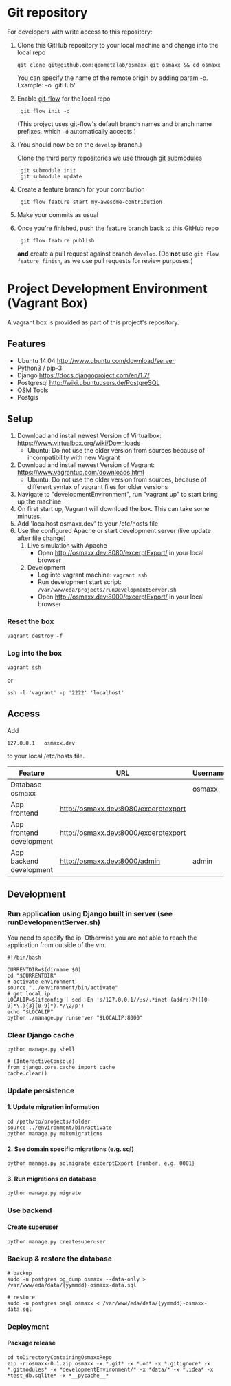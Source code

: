 # Git repository

For developers with write access to this repository:

1. Clone this GitHub repository to your local machine and change into the local repo
	```shell
    git clone git@github.com:geometalab/osmaxx.git osmaxx && cd osmaxx
    ```
    You can specify the name of the remote origin by adding param -o. Example: -o 'gitHub' 
    
2. Enable [git-flow](https://github.com/nvie/gitflow) for the local repo

	    git flow init -d
	    
	(This project uses git-flow's default branch names and branch name prefixes, which `-d` automatically accepts.)
3. (You should now be on the `develop` branch.)

	Clone the third party repositories we use through [git submodules](http://www.git-scm.com/book/en/v2/Git-Tools-Submodules)

	    git submodule init
	    git submodule update
	    
4. Create a feature branch for your contribution

	    git flow feature start my-awesome-contribution
	    
5. Make your commits as usual
6. Once you're finished, push the feature branch back to this GitHub repo

	    git flow feature publish
	    
	**and** create a pull request against branch `develop`. (Do **not** use `git flow feature finish`, as we use pull requests for review purposes.)

# Project Development Environment (Vagrant Box)

A vagrant box is provided as part of this project's repository.

## Features

* Ubuntu 14.04	http://www.ubuntu.com/download/server
* Python3 / pip-3
* Django 		https://docs.djangoproject.com/en/1.7/
* Postgresql 	http://wiki.ubuntuusers.de/PostgreSQL
* OSM Tools
* Postgis



## Setup

1. Download and install newest Version of Virtualbox: https://www.virtualbox.org/wiki/Downloads
	* Ubuntu: Do not use the older version from sources because of incompatibility with new Vagrant
2. Download and install newest Version of Vagrant: https://www.vagrantup.com/downloads.html
	* Ubuntu: Do not use the older version from sources, because of different syntax of vagrant files for older versions
3. Navigate to "developmentEnvironment", run "vagrant up" to start bring up the machine
4. On first start up, Vagrant will download the box. This can take some minutes.
5. Add 'localhost	osmaxx.dev' to your /etc/hosts file
6. Use the configured Apache or start development server (live update after file change)
	1. Live simulation with Apache
		* Open http://osmaxx.dev:8080/excerptExport/ in your local browser
	2. Development
		* Log into vagrant machine: `vagrant ssh`
		* Run development start script: `/var/www/eda/projects/runDevelopmentServer.sh`
		* Open http://osmaxx.dev:8000/excerptExport/ in your local browser


### Reset the box

```shell
vagrant destroy -f
```


### Log into the box

```shell
vagrant ssh
```
or
```shell
ssh -l 'vagrant' -p '2222' 'localhost'
```



## Access

Add

    127.0.0.1   osmaxx.dev
    
to your local /etc/hosts file.

| Feature                       | URL 				                    | Username 	| Password 					|
| ---                           | ---				                    | ---		| ---						|
| Database osmaxx               |					                    | osmaxx	| osmaxx                    |
| App frontend                  | http://osmaxx.dev:8080/excerptexport	|			|							|
| App frontend development      | http://osmaxx.dev:8000/excerptexport	|			|							|
| App backend development       | http://osmaxx.dev:8000/admin          | admin 	| osmaxx					|


## Development

### Run application using Django built in server (see runDevelopmentServer.sh)

You need to specify the ip. Otherwise you are not able to reach the application from outside of the vm.

```shell
#!/bin/bash

CURRENTDIR=$(dirname $0)
cd "$CURRENTDIR"
# activate environment
source "../environment/bin/activate"
# get local ip
LOCALIP=$(ifconfig | sed -En 's/127.0.0.1//;s/.*inet (addr:)?(([0-9]*\.){3}[0-9]*).*/\2/p')
echo "$LOCALIP"
python ./manage.py runserver "$LOCALIP:8000"
```

### Clear Django cache

```shell
python manage.py shell

# (InteractiveConsole)
from django.core.cache import cache
cache.clear()
```


### Update persistence

#### 1. Update migration information

```shell
cd /path/to/projects/folder
source ../environment/bin/activate
python manage.py makemigrations
```

#### 2. See domain specific migrations (e.g. sql)

```shell
python manage.py sqlmigrate excerptExport {number, e.g. 0001}
```

#### 3. Run migrations on database
```shell
python manage.py migrate
```


### Use backend

#### Create superuser

```shell
python manage.py createsuperuser
```


### Backup & restore the database
```shell
# backup
sudo -u postgres pg_dump osmaxx --data-only > /var/www/eda/data/{yymmdd}-osmaxx-data.sql

# restore
sudo -u postgres psql osmaxx < /var/www/eda/data/{yymmdd}-osmaxx-data.sql
```


### Deployment

#### Package release

```shell
cd toDirectoryContainingOsmaxxRepo
zip -r osmaxx-0.1.zip osmaxx -x *.git* -x *.od* -x *.gitignore* -x *.gitmodules* -x *developmentEnvironment/* -x *data/* -x *.idea* -x *test_db.sqlite* -x *__pycache__*
```
